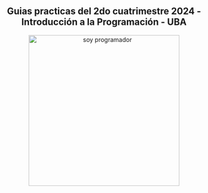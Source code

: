 <div align="center">
  <h2>Guias practicas del 2do cuatrimestre 2024 - Introducción a la Programación - UBA</h2>
  <img src="https://i.imgur.com/OEzwqzq.gif" alt="soy programador" width="350">
</div>
